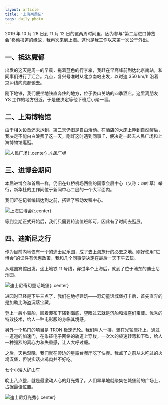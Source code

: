 ```yaml
---
layout: article
title: '上海两周记'
tags: daily photo
---
```


2019 年 10 月 28 日到 11 月 12 日的这两周时间里，因为参与“第二届进口博览会”移动报道的缘故，我再次来到上海。这也是我工作以来第一次公干外出。

## 一、抵达魔都

出发的这天是周一的早晨，拖着蓝色的行李箱，我赶在早高峰前到达北京南站，和同事们进行了汇合。九点，复兴号准时从北京南站出发，以时速 350 km/h 沿着京沪线向魔都驰去。

刚下地铁，我们便坐地铁直奔住的地方，位于娄山关站的四季酒店。这里离朋友 YS 工作的地方很近，于是便决定等他下班后小聚一番。

## 二、上海博物馆

由于相关设备还未运到，第二天仍旧是自由活动。在酒店的大床上睡到自然醒后，我决定不能白白浪费了这一天，刚好这时遇到同事 T，便决定一起去人民广场和上海博物馆逛逛。

![人民广场]({{site.img_url}}/2019-shanghai-guangchang.jpg){:.center}
*人民广场*


## 三、进博会期间

本届进博会和首届一样，仍旧在虹桥机场西侧的国家会展中心（又称：四叶草）举行，新华社的工作间位于新闻中心二层的一个大平面内。

我们赶在记者编辑达到之前，搭建了移动发稿中心。

![上海进博会]({{site.img_url}}/2019-shanghai-jinbohui.jpg){:.center}

等到会期正式开始后，我们只需要轮流值班即可，因此有了时间去逛展。

## 四、迪斯尼之行

作为目前内地仅有一个的迪士尼乐园，成了去上海旅行的必去之地。刚好使用“进博会”的证件有优惠政策，我和几个同事便决定在最后一天下午去玩。

从建国宾馆出发，坐上地铁 11 号线，穿过半个上海后，就到了位于浦东的迪士尼乐园。

![迪士尼奇幻童话城堡]({{site.img_url}}/2019-shanghai-disney-castle.jpg){:.center}

进园时已经是下午三点了，我们在地标建筑——奇幻童话城堡打卡后，首先直奔的是加勒比海盗沉落宝藏。

登上一艘小驳船，顺着瀑布下降到海底，望眼过去就是沉船和海盗们宝藏。优秀的特效技术，给人一种电影版的身临其境感。

另外一个热门的项目是 TRON 极速光轮。我们两人一排，骑在光轮摩托上，通过一道道的加速门，在象征电子网络的轨道上穿梭，一次次的极速转弯和下坠，给人一种强烈的离心力和失重感，让人大呼过瘾。

之后，天色渐晚，我们就在旁边的星露台餐厅吃了快餐。我点了之前从未吃过的火鸡汉堡，但说实话火鸡肉并不好吃。

七个小矮人矿山车

晚上八点整，就是最激动人心的灯光秀了。人们早早地就聚集在城堡前的广场上，占据最佳位置。

![迪士尼灯光秀]({{site.img_url}}/2019-shanghai-disney-light.jpg){:.center}
